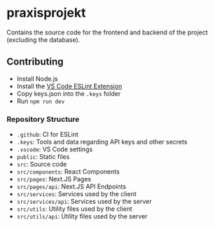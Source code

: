 # praxisprojekt

Contains the source code for the frontend and backend of the project (excluding the database).

## Contributing

- Install Node.js
- Install the [VS Code ESLint Extension](https://marketplace.visualstudio.com/items?itemName=dbaeumer.vscode-eslint)
- Copy keys.json into the `.keys` folder
- Run `npm run dev`


### Repository Structure

- `.github`: CI for ESLint
- `.keys`: Tools and data regarding API keys and other secrets
- `.vscode`: VS Code settings
- `public`: Static files
- `src`: Source code
- `src/components`: React Components
- `src/pages`: Next.JS Pages
- `src/pages/api`: Next.JS API Endpoints
- `src/services`: Services used by the client
- `src/services/api`: Services used by the server
- `src/utils`: Utility files used by the client
- `src/utils/api`: Utility files used by the server